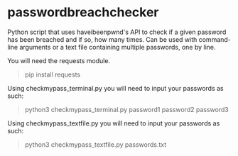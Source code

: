 # passwordbreachchecker
Python script that uses haveibeenpwnd's API to check if a given password has been breached and if so, how many times. Can be used with command-line arguments or a text file containing multiple passwords, one by line.

You will need the requests module.
> pip install requests

Using checkmypass_terminal.py you will need to input your passwords as such:

> python3 checkmypass_terminal.py password1 password2 password3

Using checkmypass_textfile.py you will need to input your passwords as such:

> python3 checkmypass_textfile.py passwords.txt

